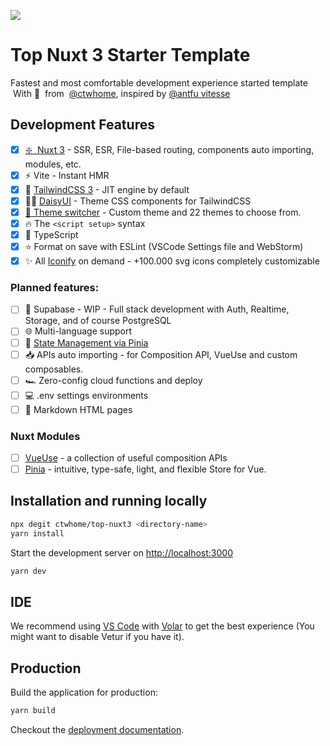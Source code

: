 ![](https://user-images.githubusercontent.com/4195550/147338199-cff47e80-f05c-4b3d-afe0-1c7b8aad08e4.png)

# Top Nuxt 3 Starter Template

Fastest and most comfortable development experience started template  
 With 💚  from  [@ctwhome](https://github.com/ctwhome), inspired by [@antfu vitesse](https://github.com/antfu/vitesse)

## Development Features

*   [x] [❇️  Nuxt 3](https://v3.nuxtjs.org) - SSR, ESR, File-based routing, components auto importing, modules, etc.
*   [x] ⚡️ Vite - Instant HMR
*   [x] 🎨 [TailwindCSS 3](https://tailwindcss.com/) - JIT engine by default
*   [x] 👩‍🎨 [DaisyUI](https://daisyui.com) - Theme CSS components for TailwindCSS
*   [x] [🌈 Theme switcher](https://github.com/saadeghi/theme-change) - Custom theme and 22 themes to choose from.
*   [x] 🔥 The `<script setup>` syntax
*   [x] 🦾 TypeScript
*   [x] ⭐️ Format on save with ESLint (VSCode Settings file and WebStorm)
*   [x] ✨ All [Iconify](https://iconify.design/) on demand - +100.000 svg icons completely customizable

### Planned features:

*   [ ] 🐘 Supabase - WIP - Full stack development with Auth, Realtime, Storage, and of course PostgreSQL
*   [ ] 🌐 Multi-language support
*   [ ] 🍍 [State Management via Pinia](https://pinia.esm.dev/)
*   [ ] 📥 APIs auto importing - for Composition API, VueUse and custom composables.
*   [ ] 🏎 Zero-config cloud functions and deploy
*   [ ] 💻 .env settings environments
*   [ ] 📄 Markdown HTML pages

### Nuxt Modules

*   [ ] [VueUse](https://github.com/vueuse/vueuse) - a collection of useful composition APIs
*   [ ] [Pinia](https://pinia.esm.dev/) - intuitive, type-safe, light, and flexible Store for Vue.

## Installation and running locally

```bash
npx degit ctwhome/top-nuxt3 <directory-name>
yarn install
```

Start the development server on [http://localhost:3000](http://localhost:3000)

```bash
yarn dev
```

## IDE

We recommend using [VS Code](https://code.visualstudio.com/) with [Volar](https://github.com/johnsoncodehk/volar) to get the best experience (You might want to disable Vetur if you have it).

## Production

Build the application for production:

```bash
yarn build
```

Checkout the [deployment documentation](https://v3.nuxtjs.org/docs/deployment).
